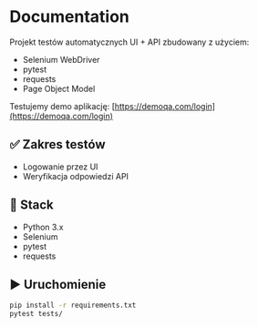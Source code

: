 # Documentation

Projekt testów automatycznych UI + API zbudowany z użyciem:

- Selenium WebDriver
- pytest
- requests
- Page Object Model

Testujemy demo aplikację: [https://demoqa.com/login](https://demoqa.com/login)

## ✅ Zakres testów
- Logowanie przez UI
- Weryfikacja odpowiedzi API

## 🔧 Stack
- Python 3.x
- Selenium
- pytest
- requests

## ▶️ Uruchomienie
```bash
pip install -r requirements.txt
pytest tests/
